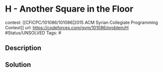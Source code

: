 # H - Another Square in the Floor

contest: [[CFICPC/101086/101086|2015 ACM Syrian Collegiate Programming Contest]]
url: https://codeforces.com/gym/101086/problem/H
#Status/UNSOLVED
Tags: #

## Description

## Solution

